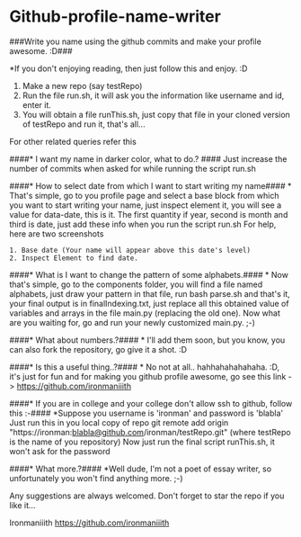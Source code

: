 # Github-profile-name-writer
###Write you name using the github commits and make your profile awesome. :D###


*If you don't enjoying reading, then just follow this and enjoy. :D

1.	Make a new repo (say testRepo)
2.	Run the file run.sh, it will ask you the information like username and id, enter it.
3.	You will obtain	a file runThis.sh, just copy that file in your cloned version of testRepo and run it, that's all...


For other related queries refer this

####* I want my name in darker color, what to do.? ####
	Just increase the number of commits when asked for while running the script run.sh


####* How to select date from which I want to start writing my name####
	* That's simple, go to you profile page and select a base block from which you want to start writing your name, just inspect element it, you will see a value for data-date, this is it.
	The first quantity if year, second is month and third is date, just add these info when you run the script run.sh
	For help, here are two screenshots

	1. Base date (Your name will appear above this date's level)
	2. Inspect Element to find date.


####* What is I want to change the pattern of some alphabets.####
	* Now that's simple, go to the components folder, you will find a file named alphabets, just draw your pattern in that file, run bash parse.sh and that's it, your final output is in finalIndexing.txt, just replace all this obtained value of variables and arrays in the file main.py (replacing the old one). Now what are you waiting for, go and run your newly customized main.py. ;-)


####* What about numbers.?####
	* I'll add them soon, but you know, you can also fork the repository, go give it a shot. :D


####* Is this a useful thing..?####
	* No not at all.. hahhahahahahaha. :D, it's just for fun and for making you github profile awesome, go see this link -> https://github.com/ironmaniiith

####* If you are in college and your college don't allow ssh to github, follow this :-####
	*Suppose you username is 'ironman' and password is 'blabla'
	Just run this in you local copy of repo
	git remote add origin "https://ironman:blabla@github.com/ironman/testRepo.git" (where testRepo is the name of you repository)
	Now just run the final script runThis.sh, it won't ask for the password

####* What more.?####
	*Well dude, I'm not a poet of essay writer, so unfortunately you won't find anything more. ;-)

Any suggestions are always welcomed.
Don't forget to star the repo if you like it...

Ironmaniiith
https://github.com/ironmaniiith
